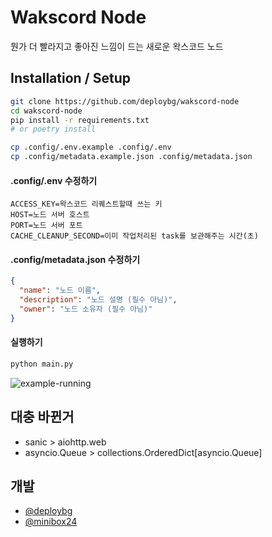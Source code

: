 
# Wakscord Node

뭔가 더 빨라지고 좋아진 느낌이 드는 새로운 왁스코드 노드


## Installation / Setup


```bash
git clone https://github.com/deploybg/wakscord-node
cd wakscord-node
pip install -r requirements.txt 
# or poetry install

cp .config/.env.example .config/.env
cp .config/metadata.example.json .config/metadata.json
```

#### .config/.env 수정하기
```
ACCESS_KEY=왁스코드 리퀘스트할때 쓰는 키
HOST=노드 서버 호스트
PORT=노드 서버 포트
CACHE_CLEANUP_SECOND=이미 작업처리된 task를 보관해주는 시간(초)
```

#### .config/metadata.json 수정하기
```json
{
  "name": "노드 이름",
  "description": "노드 설명 (필수 아님)",
  "owner": "노드 소유자 (필수 아님)"
}
```

#### 실행하기
```bash
python main.py
```
![example-running](https://i.ibb.co/3RCQCFd/2022-12-18-090811.png)

    
## 대충 바뀐거

* sanic > aiohttp.web
* asyncio.Queue > collections.OrderedDict[asyncio.Queue]




## 개발

- [@deploybg](https://www.github.com/deploybg)
- [@minibox24](https://github.com/minibox24)


